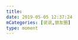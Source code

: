 ```yaml
---
title: 
date: 2019-05-05 12:37:24
mCategories: [说说,朋友圈]
type: moment
---
```


<div id="pics-20190505123724"></div>

<script>
var data = [
    {"link": "2019-05-05_000000.jpeg", "type": "shuoshuo"}
];
picsRender(data, "pics-20190505123724");
</script>
